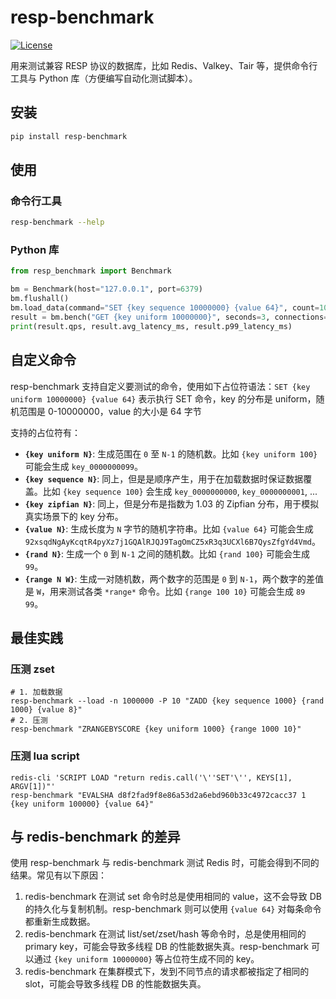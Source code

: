 # resp-benchmark

[![License](https://img.shields.io/badge/license-MIT-blue.svg)](https://github.com/your_username/resp-benchmark/blob/main/LICENSE)

用来测试兼容 RESP 协议的数据库，比如 Redis、Valkey、Tair 等，提供命令行工具与 Python 库（方便编写自动化测试脚本）。

## 安装

```bash
pip install resp-benchmark
```

## 使用

### 命令行工具

```bash
resp-benchmark --help
```

### Python 库

```python
from resp_benchmark import Benchmark

bm = Benchmark(host="127.0.0.1", port=6379)
bm.flushall()
bm.load_data(command="SET {key sequence 10000000} {value 64}", count=1000_0000, connections=128)
result = bm.bench("GET {key uniform 10000000}", seconds=3, connections=16)
print(result.qps, result.avg_latency_ms, result.p99_latency_ms)
```

## 自定义命令

resp-benchmark 支持自定义要测试的命令，使用如下占位符语法：`SET {key uniform 10000000} {value 64}` 表示执行 SET 命令，key 的分布是 uniform，随机范围是 0-10000000，value 的大小是 64 字节

支持的占位符有：
- **`{key uniform N}`**: 生成范围在 `0` 至 `N-1` 的随机数。比如 `{key uniform 100}` 可能会生成 `key_0000000099`。
- **`{key sequence N}`**: 同上，但是是顺序产生，用于在加载数据时保证数据覆盖。比如 `{key sequence 100}` 会生成 `key_0000000000`, `key_0000000001`, ...
- **`{key zipfian N}`**: 同上，但是分布是指数为 1.03 的 Zipfian 分布，用于模拟真实场景下的 key 分布。
- **`{value N}`**: 生成长度为 `N` 字节的随机字符串。比如 `{value 64}` 可能会生成 `92xsqdNgAyKcqtR4pyXz7j1GQAlRJQJ9TagOmCZ5xR3q3UCXl6B7QysZfgYd4Vmd`。
- **`{rand N}`**: 生成一个 `0` 到 `N-1` 之间的随机数。比如 `{rand 100}` 可能会生成 `99`。
- **`{range N W}`**: 生成一对随机数，两个数字的范围是 `0` 到 `N-1`，两个数字的差值是 `W`，用来测试各类 `*range*` 命令。比如 `{range 100 10}` 可能会生成 `89 99`。

## 最佳实践


### 压测 zset 

```shell
# 1. 加载数据
resp-benchmark --load -n 1000000 -P 10 "ZADD {key sequence 1000} {rand 1000} {value 8}"
# 2. 压测
resp-benchmark "ZRANGEBYSCORE {key uniform 1000} {range 1000 10}"
```

### 压测 lua script

```shell
redis-cli 'SCRIPT LOAD "return redis.call('\''SET'\'', KEYS[1], ARGV[1])"'
resp-benchmark "EVALSHA d8f2fad9f8e86a53d2a6ebd960b33c4972cacc37 1 {key uniform 100000} {value 64}"
```

## 与 redis-benchmark 的差异

使用 resp-benchmark 与 redis-benchmark 测试 Redis 时，可能会得到不同的结果。常见有以下原因：
1. redis-benchmark 在测试 set 命令时总是使用相同的 value，这不会导致 DB 的持久化与复制机制。resp-benchmark 则可以使用 `{value 64}` 对每条命令都重新生成数据。
2. redis-benchmark 在测试 list/set/zset/hash 等命令时，总是使用相同的 primary key，可能会导致多线程 DB 的性能数据失真。resp-benchmark 可以通过 `{key uniform 10000000}` 等占位符生成不同的 key。
3. redis-benchmark 在集群模式下，发到不同节点的请求都被指定了相同的 slot，可能会导致多线程 DB 的性能数据失真。